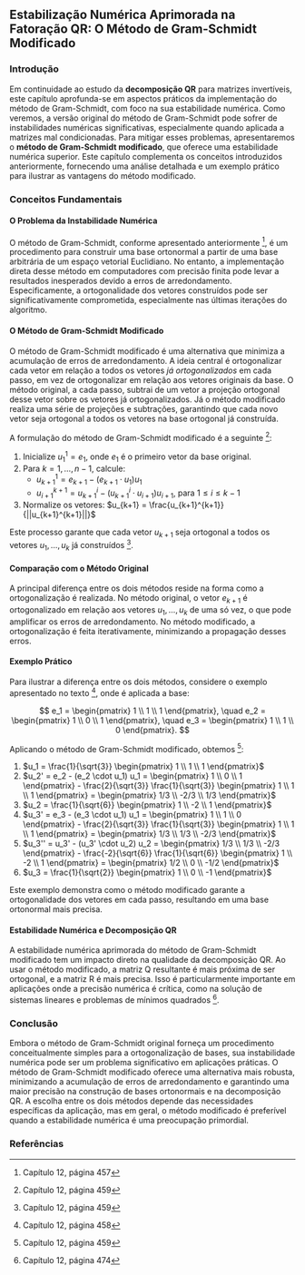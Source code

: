 ## Estabilização Numérica Aprimorada na Fatoração QR: O Método de Gram-Schmidt Modificado

### Introdução
Em continuidade ao estudo da **decomposição QR** para matrizes invertíveis, este capítulo aprofunda-se em aspectos práticos da implementação do método de Gram-Schmidt, com foco na sua estabilidade numérica. Como veremos, a versão original do método de Gram-Schmidt pode sofrer de instabilidades numéricas significativas, especialmente quando aplicada a matrizes mal condicionadas. Para mitigar esses problemas, apresentaremos o **método de Gram-Schmidt modificado**, que oferece uma estabilidade numérica superior. Este capítulo complementa os conceitos introduzidos anteriormente, fornecendo uma análise detalhada e um exemplo prático para ilustrar as vantagens do método modificado.

### Conceitos Fundamentais

#### O Problema da Instabilidade Numérica
O método de Gram-Schmidt, conforme apresentado anteriormente [^457], é um procedimento para construir uma base ortonormal a partir de uma base arbitrária de um espaço vetorial Euclidiano. No entanto, a implementação direta desse método em computadores com precisão finita pode levar a resultados inesperados devido a erros de arredondamento. Especificamente, a ortogonalidade dos vetores construídos pode ser significativamente comprometida, especialmente nas últimas iterações do algoritmo.

#### O Método de Gram-Schmidt Modificado
O método de Gram-Schmidt modificado é uma alternativa que minimiza a acumulação de erros de arredondamento. A ideia central é ortogonalizar cada vetor em relação a todos os vetores *já ortogonalizados* em cada passo, em vez de ortogonalizar em relação aos vetores originais da base. O método original, a cada passo, subtrai de um vetor a projeção ortogonal desse vetor sobre os vetores já ortogonalizados. Já o método modificado realiza uma série de projeções e subtrações, garantindo que cada novo vetor seja ortogonal a todos os vetores na base ortogonal já construída.

A formulação do método de Gram-Schmidt modificado é a seguinte [^459]:

1.  Inicialize $u_1^{1} = e_1$, onde $e_1$ é o primeiro vetor da base original.
2.  Para $k = 1, \dots, n-1$, calcule:
    *   $u_{k+1}^{1} = e_{k+1} - (e_{k+1} \cdot u_1) u_1$
    *   $u_{i+1}^{k+1} = u_{k+1}^{i} - (u_{k+1}^{i} \cdot u_{i+1}) u_{i+1}$, para $1 \leq i \leq k-1$
3.  Normalize os vetores: $u_{k+1} = \frac{u_{k+1}^{k+1}}{||u_{k+1}^{k+1}||}$

Este processo garante que cada vetor $u_{k+1}$ seja ortogonal a todos os vetores $u_1, \dots, u_k$ já construídos [^459].

#### Comparação com o Método Original
A principal diferença entre os dois métodos reside na forma como a ortogonalização é realizada. No método original, o vetor $e_{k+1}$ é ortogonalizado em relação aos vetores $u_1, \dots, u_k$ de uma só vez, o que pode amplificar os erros de arredondamento. No método modificado, a ortogonalização é feita iterativamente, minimizando a propagação desses erros.

#### Exemplo Prático
Para ilustrar a diferença entre os dois métodos, considere o exemplo apresentado no texto [^458], onde é aplicada a base:

$$
e_1 = \begin{pmatrix} 1 \\ 1 \\ 1 \end{pmatrix}, \quad e_2 = \begin{pmatrix} 1 \\ 0 \\ 1 \end{pmatrix}, \quad e_3 = \begin{pmatrix} 1 \\ 1 \\ 0 \end{pmatrix}.
$$

Aplicando o método de Gram-Schmidt modificado, obtemos [^459]:

1.  $u_1 = \frac{1}{\sqrt{3}} \begin{pmatrix} 1 \\ 1 \\ 1 \end{pmatrix}$
2.  $u_2' = e_2 - (e_2 \cdot u_1) u_1 = \begin{pmatrix} 1 \\ 0 \\ 1 \end{pmatrix} - \frac{2}{\sqrt{3}} \frac{1}{\sqrt{3}} \begin{pmatrix} 1 \\ 1 \\ 1 \end{pmatrix} = \begin{pmatrix} 1/3 \\ -2/3 \\ 1/3 \end{pmatrix}$
3.  $u_2 = \frac{1}{\sqrt{6}} \begin{pmatrix} 1 \\ -2 \\ 1 \end{pmatrix}$
4.  $u_3' = e_3 - (e_3 \cdot u_1) u_1 = \begin{pmatrix} 1 \\ 1 \\ 0 \end{pmatrix} - \frac{2}{\sqrt{3}} \frac{1}{\sqrt{3}} \begin{pmatrix} 1 \\ 1 \\ 1 \end{pmatrix} = \begin{pmatrix} 1/3 \\ 1/3 \\ -2/3 \end{pmatrix}$
5.  $u_3'' = u_3' - (u_3' \cdot u_2) u_2 = \begin{pmatrix} 1/3 \\ 1/3 \\ -2/3 \end{pmatrix} - \frac{-2}{\sqrt{6}} \frac{1}{\sqrt{6}} \begin{pmatrix} 1 \\ -2 \\ 1 \end{pmatrix} = \begin{pmatrix} 1/2 \\ 0 \\ -1/2 \end{pmatrix}$
6.  $u_3 = \frac{1}{\sqrt{2}} \begin{pmatrix} 1 \\ 0 \\ -1 \end{pmatrix}$

Este exemplo demonstra como o método modificado garante a ortogonalidade dos vetores em cada passo, resultando em uma base ortonormal mais precisa.

#### Estabilidade Numérica e Decomposição QR
A estabilidade numérica aprimorada do método de Gram-Schmidt modificado tem um impacto direto na qualidade da decomposição QR. Ao usar o método modificado, a matriz Q resultante é mais próxima de ser ortogonal, e a matriz R é mais precisa. Isso é particularmente importante em aplicações onde a precisão numérica é crítica, como na solução de sistemas lineares e problemas de mínimos quadrados [^474].

### Conclusão

Embora o método de Gram-Schmidt original forneça um procedimento conceitualmente simples para a ortogonalização de bases, sua instabilidade numérica pode ser um problema significativo em aplicações práticas. O método de Gram-Schmidt modificado oferece uma alternativa mais robusta, minimizando a acumulação de erros de arredondamento e garantindo uma maior precisão na construção de bases ortonormais e na decomposição QR. A escolha entre os dois métodos depende das necessidades específicas da aplicação, mas em geral, o método modificado é preferível quando a estabilidade numérica é uma preocupação primordial.

### Referências
[^457]: Capítulo 12, página 457
[^458]: Capítulo 12, página 458
[^459]: Capítulo 12, página 459
[^474]: Capítulo 12, página 474
<!-- END -->